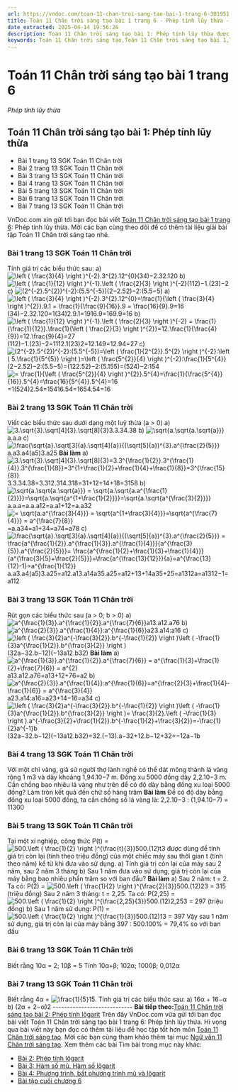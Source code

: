 ```yaml
---
url: https://vndoc.com/toan-11-chan-troi-sang-tao-bai-1-trang-6-301951
title: Toán 11 Chân trời sáng tạo bài 1 trang 6 - Phép tính lũy thừa - VnDoc.com
date_extracted: 2025-04-14 19:56:26
description: Toán 11 Chân trời sáng tạo bài 1: Phép tính lũy thừa được VnDoc.com sưu tầm và xin gửi tới bạn đọc cùng tham khảo nhé.
keywords: Toán 11 Chân trời sáng tạo,Toán 11 Chân trời sáng tạo bài 1,Toán lớp 11 Chân trời sáng tạo,bài tập toán 11 Chân trời sáng tạo,giải sgk toán 11 Chân trời sáng tạo,giải toán 11 Chân trời sáng tạo,toán 11 ctst,toán 11 chân trời,toán 11,giải toán 11 Chân trời sáng tạo bài 1 Phép tính lũy thừa,giải toán 11 Chân trời sáng tạo bài 1,Toán 11 Chân trời sáng tạo bài 1 Phép tính luỹ thừa,bài 1 Phép tính lũy thừa,Phép tính lũy thừa,Toán 11 Chân trời sáng tạo bài 1 trang 6
---
```


# Toán 11 Chân trời sáng tạo bài 1 trang 6
 _Phép tính lũy thừa_
## Toán 11 Chân trời sáng tạo bài 1: Phép tính lũy thừa
  * Bài 1 trang 13 SGK Toán 11 Chân trời
  * Bài 2 trang 13 SGK Toán 11 Chân trời
  * Bài 3 trang 13 SGK Toán 11 Chân trời
  * Bài 4 trang 13 SGK Toán 11 Chân trời
  * Bài 5 trang 13 SGK Toán 11 Chân trời
  * Bài 6 trang 13 SGK Toán 11 Chân trời
  * Bài 7 trang 13 SGK Toán 11 Chân trời

VnDoc.com xin gửi tới bạn đọc bài viết [Toán 11 Chân trời sáng tạo bài 1 trang 6](<https://vndoc.com/toan-11-chan-troi-sang-tao-bai-1-trang-6-301951>): Phép tính lũy thừa. Mời các bạn cùng theo dõi để có thêm tài liệu giải bài tập Toán 11 Chân trời sáng tạo nhé.
### Bài 1 trang 13 SGK Toán 11 Chân trời
Tính giá trị các biểu thức sau:
a\) ![\\left \( \\frac{3}{4} \\right \)^{-2}.3^{2}.12^{0}](https://i.vdoc.vn/data/image/blank.png)\(34\)−2.32.120
b\) ![\\left \( \\frac{1}{12} \\right \)^{-1}.\\left \( \\frac{2}{3} \\right \)^{-2}](https://i.vdoc.vn/data/image/blank.png)\(112\)−1.\(23\)−2
c\) ![\(2^{-2}.5^{2}\)^{-2}:\(5.5^{-5}\)](https://i.vdoc.vn/data/image/blank.png)\(2−2.52\)−2:\(5.5−5\)
a\) ![\\left \( \\frac{3}{4} \\right \)^{-2}.3^{2}.12^{0}=\\frac{1}{\\left \( \\frac{3}{4} \\right \)^{2}}.9.1 = \\frac{1}{\\frac{9}{16}}.9 = \\frac{16}{9}.9=16](https://i.vdoc.vn/data/image/blank.png)\(34\)−2.32.120=1\(34\)2.9.1=1916.9=169.9=16
b\) ![\\left \( \\frac{1}{12} \\right \)^{-1}.\\left \( \\frac{2}{3} \\right \)^{-2} = \\frac{1}{\\frac{1}{12}}.\\frac{1}{\\left \( \\frac{2}{3} \\right \)^{2}}=12.\\frac{1}{\\frac{4}{9}}=12.\\frac{9}{4}=27](https://i.vdoc.vn/data/image/blank.png)\(112\)−1.\(23\)−2=1112.1\(23\)2=12.149=12.94=27
c\) ![\(2^{-2}.5^{2}\)^{-2}:\(5.5^{-5}\)=\\left \( \\frac{1}{2^{2}}.5^{2} \\right \)^{-2}:\\left \( 5.\\frac{1}{5^{5}} \\right \)=\\left \( \\frac{5^{2}}{4} \\right \)^{-2}:\\frac{1}{5^{4}}](https://i.vdoc.vn/data/image/blank.png)\(2−2.52\)−2:\(5.5−5\)=\(122.52\)−2:\(5.155\)=\(524\)−2:154
![= \\frac{1}{\\left \( \\frac{5^{2}}{4} \\right \)^{2}}.5^{4}=\\frac{1}{\\frac{5^{4}}{16}}.5^{4}=\\frac{16}{5^{4}}.5^{4}=16](https://i.vdoc.vn/data/image/blank.png)=1\(524\)2.54=15416.54=1654.54=16
### Bài 2 trang 13 SGK Toán 11 Chân trời
Viết các biểu thức sau dưới dạng một luỹ thừa \(a > 0\)
a\) ![3.\\sqrt{3}.\\sqrt\[4\]{3}.\\sqrt\[8\]{3}](https://i.vdoc.vn/data/image/blank.png)3.3.34.38
b\) ![\\sqrt{a.\\sqrt{a.\\sqrt{a}}}](https://i.vdoc.vn/data/image/blank.png)a.a.a
c\) ![\\frac{\\sqrt{a}.\\sqrt\[3\]{a}.\\sqrt\[4\]{a}}{\(\\sqrt\[5\]{a}\)^{3}.a^{\\frac{2}{5}}}](https://i.vdoc.vn/data/image/blank.png)a.a3.a4\(a5\)3.a25
**Bài làm**
a\) ![3.\\sqrt{3}.\\sqrt\[4\]{3}.\\sqrt\[8\]{3}=3.3^{\\frac{1}{2}}.3^{\\frac{1}{4}}.3^{\\frac{1}{8}}=3^{1+\\frac{1}{2}+\\frac{1}{4}+\\frac{1}{8}}=3^{\\frac{15}{8}}](https://i.vdoc.vn/data/image/blank.png)3.3.34.38=3.312.314.318=31+12+14+18=3158
b\) ![\\sqrt{a.\\sqrt{a.\\sqrt{a}}} = \\sqrt{a.\\sqrt{a.a^{\\frac{1}{2}}}}=\\sqrt{a.\\sqrt{a^{1+\\frac{1}{2}}}}=\\sqrt{a.\\sqrt{a^{\\frac{3}{2}}}}](https://i.vdoc.vn/data/image/blank.png)a.a.a=a.a.a12=a.a1+12=a.a32
![= \\sqrt{a.a^{\\frac{3}{4}}} = \\sqrt{a^{1+\\frac{3}{4}}}=\\sqrt{a^{\\frac{7}{4}}} = a^{\\frac{7}{8}}](https://i.vdoc.vn/data/image/blank.png)=a.a34=a1+34=a74=a78
c\) ![\\frac{\\sqrt{a}.\\sqrt\[3\]{a}.\\sqrt\[4\]{a}}{\(\\sqrt\[5\]{a}\)^{3}.a^{\\frac{2}{5}}} = \\frac{a^{\\frac{1}{2}}.a^{\\frac{1}{3}}.a^{\\frac{1}{4}}}{a^{\\frac{3}{5}}.a^{\\frac{2}{5}}}= \\frac{a^{\\frac{1}{2}+\\frac{1}{3}+\\frac{1}{4}}}{a^{\\frac{3}{5}+\\frac{2}{5}}}=\\frac{a^{\\frac{13}{12}}}{a}=a^{\\frac{13}{12}-1}=a^{\\frac{1}{12}}](https://i.vdoc.vn/data/image/blank.png)a.a3.a4\(a5\)3.a25=a12.a13.a14a35.a25=a12+13+14a35+25=a1312a=a1312−1=a112
### Bài 3 trang 13 SGK Toán 11 Chân trời
Rút gọn các biểu thức sau \(a > 0; b > 0\)
a\) ![a^{\\frac{1}{3}}.a^{\\frac{1}{2}}.a^{\\frac{7}{6}}](https://i.vdoc.vn/data/image/blank.png)a13.a12.a76
b\) ![a^{\\frac{2}{3}}.a^{\\frac{1}{4}}:a^{\\frac{1}{6}}](https://i.vdoc.vn/data/image/blank.png)a23.a14:a16
c\) ![\\left \( \\frac{3}{2}a^{-\\frac{3}{2}}.b^{-\\frac{1}{2}} \\right \)\\left \( -\\frac{1}{3}a^{\\frac{1}{2}}.b^{\\frac{3}{2}} \\right \)](https://i.vdoc.vn/data/image/blank.png)\(32a−32.b−12\)\(−13a12.b32\)
**Bài làm**
a\) ![a^{\\frac{1}{3}}.a^{\\frac{1}{2}}.a^{\\frac{7}{6}} = a^{\\frac{1}{3}+\\frac{1}{2}+\\frac{7}{6}} = a^{2}](https://i.vdoc.vn/data/image/blank.png)a13.a12.a76=a13+12+76=a2
b\) ![a^{\\frac{2}{3}}.a^{\\frac{1}{4}}:a^{\\frac{1}{6}}=a^{\\frac{2}{3}+\\frac{1}{4}-\\frac{1}{6}} = a^{\\frac{3}{4}}](https://i.vdoc.vn/data/image/blank.png)a23.a14:a16=a23+14−16=a34
c\) ![\\left \( \\frac{3}{2}a^{-\\frac{3}{2}}.b^{-\\frac{1}{2}} \\right \)\\left \( -\\frac{1}{3}a^{\\frac{1}{2}}.b^{\\frac{3}{2}} \\right \)= \\frac{3}{2}.\\left \( -\\frac{1}{3} \\right \).a^{-\\frac{3}{2}+\\frac{1}{2}}.b^{-\\frac{1}{2}+\\frac{3}{2}}=-\\frac{1}{2}a^{-1}b](https://i.vdoc.vn/data/image/blank.png)\(32a−32.b−12\)\(−13a12.b32\)=32.\(−13\).a−32+12.b−12+32=−12a−1b
### Bài 4 trang 13 SGK Toán 11 Chân trời
Với một chỉ vàng, giả sử người thợ lành nghề có thể dát mỏng thành lá vàng rộng 1 m3 và dày khoảng 1,94.10−7 m. Đồng xu 5000 đồng dày 2,2.10−3 m. Cần chồng bao nhiêu lá vàng như trên để có độ dày bằng đồng xu loại 5000 đồng? Làm tròn kết quả đến chữ số hàng trăm
**Bài làm**
Để có độ dày bằng đồng xu loại 5000 đồng, ta cần chồng số lá vàng là:
2,2.10−3 : \(1,94.10−7\) = 11300
### Bài 5 trang 13 SGK Toán 11 Chân trời
Tại một xí nghiệp, công thức P\(t\) = ![500.\\left \( \\frac{1}{2} \\right \)^{\\frac{t}{3}}](https://i.vdoc.vn/data/image/blank.png)500.\(12\)t3 được dùng để tính giá trị còn lại \(tính theo triệu đồng\) của một chiếc máy sau thời gian t \(tính theo năm\) kể từ khi đưa vào sử dụng.
a\) Tính giá trị còn lại của máy sau 2 năm, sau 2 năm 3 tháng
b\) Sau 1 năm đưa vào sử dụng, giá trị còn lại của máy bằng bao nhiêu phần trăm so với ban đầu?
**Bài làm**
a\) Sau 2 năm: t = 2. Ta có: P\(2\) = ![500.\\left \( \\frac{1}{2} \\right \)^{\\frac{2}{3}}](https://i.vdoc.vn/data/image/blank.png)500.\(12\)23 = 315 \(triệu đồng\)
Sau 2 năm 3 tháng: t = 2,25. Ta có: P\(2,25\) = ![500.\\left \( \\frac{1}{2} \\right \)^{\\frac{2,25}{3}}](https://i.vdoc.vn/data/image/blank.png)500.\(12\)2,253 = 297 \(triệu đồng\)
b\) Sau 1 năm sử dụng: P\(1\) = ![500.\\left \( \\frac{1}{2} \\right \)^{\\frac{1}{3}}](https://i.vdoc.vn/data/image/blank.png)500.\(12\)13 = 397
Vậy sau 1 năm sử dụng, giá trị còn lại của máy bằng 397 : 500.100% = 79,4% so với ban đầu
### Bài 6 trang 13 SGK Toán 11 Chân trời
Biết rằng 10α = 2; 10β = 5
Tính 10α+β; 102α; 1000β; 0,012α
### Bài 7 trang 13 SGK Toán 11 Chân trời
Biết rằng 4α = ![\\frac{1}{5}](https://i.vdoc.vn/data/image/blank.png)15. Tính giá trị các biểu thức sau:
a\) 16α \+ 16−α
b\) \(2α \+ 2−α\)2
\----------------------------
**Bài tiếp theo:**[Toán 11 Chân trời sáng tạo bài 2: Phép tính lôgarit](<https://vndoc.com/toan-11-chan-troi-sang-tao-bai-2-trang-14-301955>)
Trên đây VnDoc.com vừa gửi tới bạn đọc bài viết Toán 11 Chân trời sáng tạo bài 1 trang 6: Phép tính lũy thừa. Hi vọng qua bài viết này bạn đọc có thêm tài liệu để học tập tốt hơn môn [Toán 11 Chân trời sáng tạo](<https://vndoc.com/toan-11-chan-troi-sang-tao>). Mời các bạn cùng tham khảo thêm tại mục [Ngữ văn 11 Chân trời sáng tạo](<https://vndoc.com/ngu-van-11-chan-troi-sang-tao>).
Xem thêm các bài Tìm bài trong mục này khác:
  * [Bài 2: Phép tính lôgarit](</toan-11-chan-troi-sang-tao-bai-2-trang-14-301955>)
  * [Bài 3: Hàm số mũ. Hàm số lôgarit](</toan-11-chan-troi-sang-tao-bai-3-trang-19-302004>)
  * [Bài 4: Phương trình, bất phương trình mũ và lôgarit](</toan-11-chan-troi-sang-tao-bai-4-trang-26-302013>)
  * [Bài tập cuối chương 6](</toan-11-chan-troi-sang-tao-bai-tap-cuoi-chuong-6-302018>)

